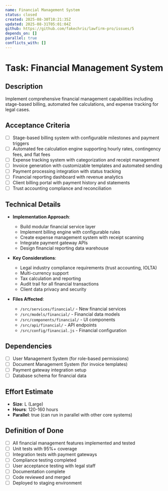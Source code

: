 ```yaml
---
name: Financial Management System
status: closed
created: 2025-08-30T10:21:35Z
updated: 2025-08-31T05:01:04Z
github: https://github.com/fakechris/lawfirm-pro/issues/5
depends_on: []
parallel: true
conflicts_with: []
---
```


# Task: Financial Management System

## Description
Implement comprehensive financial management capabilities including stage-based billing, automated fee calculations, and expense tracking for legal cases.

## Acceptance Criteria
- [ ] Stage-based billing system with configurable milestones and payment triggers
- [ ] Automated fee calculation engine supporting hourly rates, contingency fees, and flat fees
- [ ] Expense tracking system with categorization and receipt management
- [ ] Invoice generation with customizable templates and automated sending
- [ ] Payment processing integration with status tracking
- [ ] Financial reporting dashboard with revenue analytics
- [ ] Client billing portal with payment history and statements
- [ ] Trust accounting compliance and reconciliation

## Technical Details
- **Implementation Approach**: 
  - Build modular financial service layer
  - Implement billing engine with configurable rules
  - Create expense management system with receipt scanning
  - Integrate payment gateway APIs
  - Design financial reporting data warehouse

- **Key Considerations**:
  - Legal industry compliance requirements (trust accounting, IOLTA)
  - Multi-currency support
  - Tax calculation and reporting
  - Audit trail for all financial transactions
  - Client data privacy and security

- **Files Affected**:
  - `/src/services/financial/` - New financial services
  - `/src/models/financial/` - Financial data models
  - `/src/components/financial/` - UI components
  - `/src/api/financial/` - API endpoints
  - `/src/config/financial.js` - Financial configuration

## Dependencies
- [ ] User Management System (for role-based permissions)
- [ ] Document Management System (for invoice templates)
- [ ] Payment gateway integration setup
- [ ] Database schema for financial data

## Effort Estimate
- **Size**: L (Large)
- **Hours**: 120-160 hours
- **Parallel**: true (can run in parallel with other core systems)

## Definition of Done
- [ ] All financial management features implemented and tested
- [ ] Unit tests with 95%+ coverage
- [ ] Integration tests with payment gateways
- [ ] Compliance testing completed
- [ ] User acceptance testing with legal staff
- [ ] Documentation complete
- [ ] Code reviewed and merged
- [ ] Deployed to staging environment
